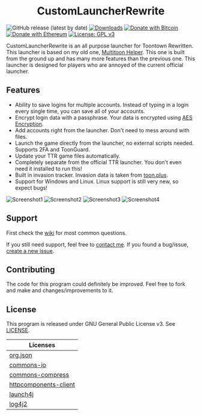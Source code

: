 <h1 align="center">CustomLauncherRewrite</h1>

![GitHub release (latest by date)](https://img.shields.io/github/v/release/hyperdefined/CustomLauncherRewrite) [![Downloads](https://img.shields.io/github/downloads/hyperdefined/CustomLauncherRewrite/total?logo=github)](https://github.com/hyperdefined/CustomLauncherRewrite/releases) [![Donate with Bitcoin](https://en.cryptobadges.io/badge/micro/1F29aNKQzci3ga5LDcHHawYzFPXvELTFoL)](https://en.cryptobadges.io/donate/1F29aNKQzci3ga5LDcHHawYzFPXvELTFoL) [![Donate with Ethereum](https://en.cryptobadges.io/badge/micro/0x0f58B66993a315dbCc102b4276298B5Ff8895F41)](https://en.cryptobadges.io/donate/0x0f58B66993a315dbCc102b4276298B5Ff8895F41) [![License: GPL v3](https://img.shields.io/badge/License-GPLv3-blue.svg)](https://www.gnu.org/licenses/gpl-3.0)

CustomLauncherRewrite is an all purpose launcher for Toontown Rewritten. This launcher is based on my old one, [Multitoon Helper](https://github.com/hyperdefined/multitoon-helper). This one is built from the ground up and has many more features than the previous one. This launcher is designed for players who are annoyed of the current official launcher.

## Features
* Ability to save logins for multiple accounts. Instead of typing in a login every single time, you can save all of your accounts.
* Encrypt login data with a passphrase. Your data is encrypted using [AES Encryption](https://searchsecurity.techtarget.com/definition/Advanced-Encryption-Standard).
* Add accounts right from the launcher. Don't need to mess around with files.
* Launch the game directly from the launcher, no external scripts needed. Supports 2FA and ToonGuard.
* Update your TTR game files automatically.
* Completely separate from the official TTR launcher. You don't even need it installed to run this!
* Built in invasion tracker. Invasion data is taken from [toon.plus](https://toon.plus/).
* Support for Windows and Linux. Linux support is still very new, so expect bugs!

![Screenshot1](https://raw.githubusercontent.com/hyperdefined/CustomLauncherRewrite/master/images/image.png)
![Screenshot2](https://raw.githubusercontent.com/hyperdefined/CustomLauncherRewrite/master/images/image2.png)
![Screenshot3](https://raw.githubusercontent.com/hyperdefined/CustomLauncherRewrite/master/images/image3.png)
![Screenshot4](https://raw.githubusercontent.com/hyperdefined/CustomLauncherRewrite/master/images/image4.png)

## Support
First check the [wiki](https://github.com/hyperdefined/CustomLauncherRewrite/wiki) for most common questions.

If you still need support, feel free to [contact me](https://hyper.lol). If you found a bug/issue, [create a new issue](https://github.com/hyperdefined/CustomLauncherRewrite/issues/new).

## Contributing
The code for this program could definitely be improved. Feel free to fork and make and changes/improvements to it.

## License
This program is released under GNU General Public License v3. See [LICENSE](https://github.com/hyperdefined/CustomLauncherRewrite/blob/master/LICENSE).

| Licenses |
| ----------- |
| [org.json](https://github.com/stleary/JSON-java/blob/master/LICENSE) |
| [commons-io](https://github.com/apache/commons-io/blob/master/LICENSE.txt) |
| [commons-compress](https://github.com/apache/commons-compress/blob/master/LICENSE.txt) |
| [httpcomponents-client](https://github.com/apache/httpcomponents-client/blob/master/LICENSE.txt) |
| [launch4j](https://github.com/mirror/launch4j/blob/master/LICENSE.txt) |
| [log4j2](https://github.com/apache/logging-log4j2/blob/master/LICENSE.txt) |
